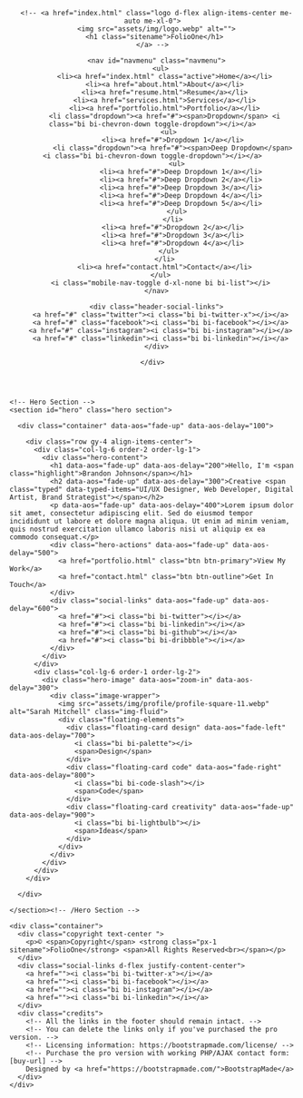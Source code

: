 
<!DOCTYPE html>
<html lang="en">

<head>
  <meta charset="utf-8">
  <meta content="width=device-width, initial-scale=1.0" name="viewport">
  <title>Index - FolioOne Bootstrap Template</title>
  <meta name="description" content="">
  <meta name="keywords" content="">

  <!-- Favicons -->
  <link href="assets/img/favicon.png" rel="icon">
  <link href="assets/img/apple-touch-icon.png" rel="apple-touch-icon">

  <!-- Fonts -->
  <link href="https://fonts.googleapis.com" rel="preconnect">
  <link href="https://fonts.gstatic.com" rel="preconnect" crossorigin>
  <link href="https://fonts.googleapis.com/css2?family=Roboto:ital,wght@0,100;0,300;0,400;0,500;0,700;0,900;1,100;1,300;1,400;1,500;1,700;1,900&family=Poppins:ital,wght@0,100;0,200;0,300;0,400;0,500;0,600;0,700;0,800;0,900;1,100;1,200;1,300;1,400;1,500;1,600;1,700;1,800;1,900&family=Raleway:ital,wght@0,100;0,200;0,300;0,400;0,500;0,600;0,700;0,800;0,900;1,100;1,200;1,300;1,400;1,500;1,600;1,700;1,800;1,900&display=swap" rel="stylesheet">

  <!-- Vendor CSS Files -->
  <link href="assets/vendor/bootstrap/css/bootstrap.min.css" rel="stylesheet">
  <link href="assets/vendor/bootstrap-icons/bootstrap-icons.css" rel="stylesheet">
  <link href="assets/vendor/aos/aos.css" rel="stylesheet">
  <link href="assets/vendor/swiper/swiper-bundle.min.css" rel="stylesheet">
  <link href="assets/vendor/glightbox/css/glightbox.min.css" rel="stylesheet">

  <!-- Main CSS File -->
  <link href="assets/css/main.css" rel="stylesheet">

  <!-- =======================================================
  * Template Name: FolioOne
  * Template URL: https://bootstrapmade.com/folioone-bootstrap-portfolio-website-template/
  * Updated: Aug 23 2025 with Bootstrap v5.3.7
  * Author: BootstrapMade.com
  * License: https://bootstrapmade.com/license/
  ======================================================== -->
</head>

<body class="index-page">

  <header id="header" class="header d-flex align-items-center light-background sticky-top">
    <div class="container position-relative d-flex align-items-center justify-content-between">

      <!-- <a href="index.html" class="logo d-flex align-items-center me-auto me-xl-0">
      <img src="assets/img/logo.webp" alt="">
      <h1 class="sitename">FolioOne</h1> 
    </a> -->

      <nav id="navmenu" class="navmenu">
        <ul>
          <li><a href="index.html" class="active">Home</a></li>
          <li><a href="about.html">About</a></li>
          <li><a href="resume.html">Resume</a></li>
          <li><a href="services.html">Services</a></li>
          <li><a href="portfolio.html">Portfolio</a></li>
          <li class="dropdown"><a href="#"><span>Dropdown</span> <i class="bi bi-chevron-down toggle-dropdown"></i></a>
            <ul>
              <li><a href="#">Dropdown 1</a></li>
              <li class="dropdown"><a href="#"><span>Deep Dropdown</span> <i class="bi bi-chevron-down toggle-dropdown"></i></a>
                <ul>
                  <li><a href="#">Deep Dropdown 1</a></li>
                  <li><a href="#">Deep Dropdown 2</a></li>
                  <li><a href="#">Deep Dropdown 3</a></li>
                  <li><a href="#">Deep Dropdown 4</a></li>
                  <li><a href="#">Deep Dropdown 5</a></li>
                </ul>
              </li>
              <li><a href="#">Dropdown 2</a></li>
              <li><a href="#">Dropdown 3</a></li>
              <li><a href="#">Dropdown 4</a></li>
            </ul>
          </li>
          <li><a href="contact.html">Contact</a></li>
        </ul>
        <i class="mobile-nav-toggle d-xl-none bi bi-list"></i>
      </nav>

      <div class="header-social-links">
        <a href="#" class="twitter"><i class="bi bi-twitter-x"></i></a>
        <a href="#" class="facebook"><i class="bi bi-facebook"></i></a>
        <a href="#" class="instagram"><i class="bi bi-instagram"></i></a>
        <a href="#" class="linkedin"><i class="bi bi-linkedin"></i></a>
      </div>

    </div>
  </header>

  <main class="main">

    <!-- Hero Section -->
    <section id="hero" class="hero section">

      <div class="container" data-aos="fade-up" data-aos-delay="100">

        <div class="row gy-4 align-items-center">
          <div class="col-lg-6 order-2 order-lg-1">
            <div class="hero-content">
              <h1 data-aos="fade-up" data-aos-delay="200">Hello, I'm <span class="highlight">Brandon Johnson</span></h1>
              <h2 data-aos="fade-up" data-aos-delay="300">Creative <span class="typed" data-typed-items="UI/UX Designer, Web Developer, Digital Artist, Brand Strategist"></span></h2>
              <p data-aos="fade-up" data-aos-delay="400">Lorem ipsum dolor sit amet, consectetur adipiscing elit. Sed do eiusmod tempor incididunt ut labore et dolore magna aliqua. Ut enim ad minim veniam, quis nostrud exercitation ullamco laboris nisi ut aliquip ex ea commodo consequat.</p>
              <div class="hero-actions" data-aos="fade-up" data-aos-delay="500">
                <a href="portfolio.html" class="btn btn-primary">View My Work</a>
                <a href="contact.html" class="btn btn-outline">Get In Touch</a>
              </div>
              <div class="social-links" data-aos="fade-up" data-aos-delay="600">
                <a href="#"><i class="bi bi-twitter"></i></a>
                <a href="#"><i class="bi bi-linkedin"></i></a>
                <a href="#"><i class="bi bi-github"></i></a>
                <a href="#"><i class="bi bi-dribbble"></i></a>
              </div>
            </div>
          </div>
          <div class="col-lg-6 order-1 order-lg-2">
            <div class="hero-image" data-aos="zoom-in" data-aos-delay="300">
              <div class="image-wrapper">
                <img src="assets/img/profile/profile-square-11.webp" alt="Sarah Mitchell" class="img-fluid">
                <div class="floating-elements">
                  <div class="floating-card design" data-aos="fade-left" data-aos-delay="700">
                    <i class="bi bi-palette"></i>
                    <span>Design</span>
                  </div>
                  <div class="floating-card code" data-aos="fade-right" data-aos-delay="800">
                    <i class="bi bi-code-slash"></i>
                    <span>Code</span>
                  </div>
                  <div class="floating-card creativity" data-aos="fade-up" data-aos-delay="900">
                    <i class="bi bi-lightbulb"></i>
                    <span>Ideas</span>
                  </div>
                </div>
              </div>
            </div>
          </div>
        </div>

      </div>

    </section><!-- /Hero Section -->

  </main>

  <footer id="footer" class="footer">

    <div class="container">
      <div class="copyright text-center ">
        <p>© <span>Copyright</span> <strong class="px-1 sitename">FolioOne</strong> <span>All Rights Reserved<br></span></p>
      </div>
      <div class="social-links d-flex justify-content-center">
        <a href=""><i class="bi bi-twitter-x"></i></a>
        <a href=""><i class="bi bi-facebook"></i></a>
        <a href=""><i class="bi bi-instagram"></i></a>
        <a href=""><i class="bi bi-linkedin"></i></a>
      </div>
      <div class="credits">
        <!-- All the links in the footer should remain intact. -->
        <!-- You can delete the links only if you've purchased the pro version. -->
        <!-- Licensing information: https://bootstrapmade.com/license/ -->
        <!-- Purchase the pro version with working PHP/AJAX contact form: [buy-url] -->
        Designed by <a href="https://bootstrapmade.com/">BootstrapMade</a>
      </div>
    </div>

  </footer>

  <!-- Scroll Top -->
  <a href="#" id="scroll-top" class="scroll-top d-flex align-items-center justify-content-center"><i class="bi bi-arrow-up-short"></i></a>

  <!-- Preloader -->
  <div id="preloader"></div>

  <!-- Vendor JS Files -->
  <script src="assets/vendor/bootstrap/js/bootstrap.bundle.min.js"></script>
  <script src="assets/vendor/php-email-form/validate.js"></script>
  <script src="assets/vendor/aos/aos.js"></script>
  <script src="assets/vendor/typed.js/typed.umd.js"></script>
  <script src="assets/vendor/waypoints/noframework.waypoints.js"></script>
  <script src="assets/vendor/purecounter/purecounter_vanilla.js"></script>
  <script src="assets/vendor/swiper/swiper-bundle.min.js"></script>
  <script src="assets/vendor/imagesloaded/imagesloaded.pkgd.min.js"></script>
  <script src="assets/vendor/isotope-layout/isotope.pkgd.min.js"></script>
  <script src="assets/vendor/glightbox/js/glightbox.min.js"></script>

  <!-- Main JS File -->
  <script src="assets/js/main.js"></script>

</body>

</html>
